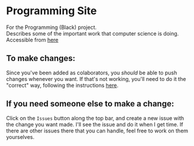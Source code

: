 # Programming Site
For the Programming (Black) project.  
Describes some of the important work that computer science is doing.  
Accessible from [here](https://jshepherd01.github.io/)  

## To make changes:
Since you've been added as colaborators, you *should* be able to push changes whenever you want. If that's not working, you'll need to do it the "correct" way, following the instructions [here](http://kbroman.org/github_tutorial/pages/fork.html).  

## If you need someone else to make a change:
Click on the ```Issues``` button along the top bar, and create a new issue with the change you want made. I'll see the issue and do it when I get time. If there are other issues there that you can handle, feel free to work on them yourselves.  
